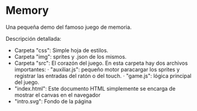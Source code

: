 # Memory
Una pequeña demo del famoso juego de memoria.

Descripción detallada:

- Carpeta "css": Simple hoja de estilos.
- Carpeta "img": sprites y .json de los mismos.
- Carpeta "src": El corazón del juego. En esta carpeta hay dos archivos importantes:
    · "auxiliar.js": pequeño motor paracargar los sprites y registrar las entradas del ratón o del touch.
    · "game.js": lógica principal del juego.
- "index.html": Este documento HTML simplemente se encarga de mostrar el canvas en el navegador
- "intro.svg": Fondo de la página
